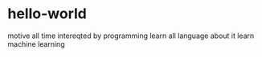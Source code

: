# hello-world
motive all time
intereqted by programming 
learn all language about it 
learn machine  learning
